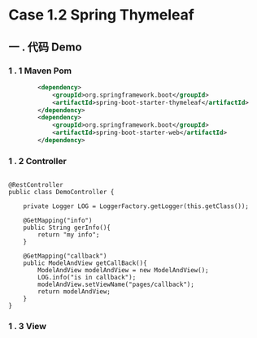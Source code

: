 # Case 1.2  Spring Thymeleaf

## 一 . 代码 Demo



### 1 . 1 Maven Pom

```xml
        <dependency>
            <groupId>org.springframework.boot</groupId>
            <artifactId>spring-boot-starter-thymeleaf</artifactId>
        </dependency>
        <dependency>
            <groupId>org.springframework.boot</groupId>
            <artifactId>spring-boot-starter-web</artifactId>
        </dependency>
```

### 1 . 2 Controller

```javaa

@RestController
public class DemoController {

    private Logger LOG = LoggerFactory.getLogger(this.getClass());

    @GetMapping("info")
    public String gerInfo(){
        return "my info";
    }

    @GetMapping("callback")
    public ModelAndView getCallBack(){
        ModelAndView modelAndView = new ModelAndView();
        LOG.info("is in callback");
        modelAndView.setViewName("pages/callback");
        return modelAndView;
    }
}

```

### 1 . 3 View

```

```

